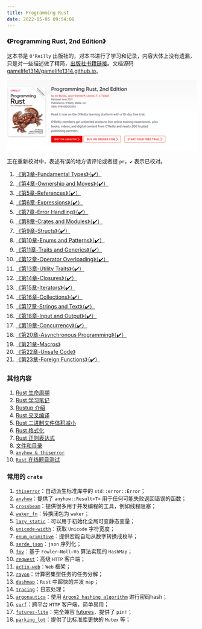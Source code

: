 ```yaml
---
title: Programming Rust
date: 2022-05-05 09:54:08
---
```


<!-- ![](assets/programing-rust.png) -->


### 《Programming Rust, 2nd Edition》

这本书是 `O'Reilly` 出版社的，对本书进行了学习和记录，内容大体上没有遗漏，只是对一些描述做了精简，[出版社书籍链接](https://www.oreilly.com/library/view/programming-rust-2nd/9781492052586/)。文档源码 [gamelife1314/gamelife1314.github.io](https://github.com/gamelife1314/gamelife1314.github.io)。

![](assets/programing-rust-cover.png)

正在重新校对中，表述有误的地方请评论或者提 `pr`，`✔️` 表示已校对。

1. [《第3章-Fundamental Types》（✔️）](/2022/04/10/【Rust】基础类型/)
2. [《第4章-Ownership and Moves》（✔️）](/2022/04/12/【Rust】所有权/)
3. [《第5章-References》（✔️）](/2022/04/17/【Rust】引用/)
4. [《第6章-Expressions》（✔️）](/2022/04/20/【Rust】表达式/)
5. [《第7章-Error Handling》（✔️）](/2022/04/21/【Rust】错误处理/)
6. [《第8章-Crates and Modules》（✔️）](/2022/04/22/【Rust】Crate-和-Module/)
7. [《第9章-Structs》（✔️）](/2022/04/24/【Rust】结构体/)
8. [《第10章-Enums and Patterns》（✔️）](/2022/04/25/【Rust】枚举和模式匹配/)
9. [《第11章-Traits and Generics》（✔️）](/2022/04/26/【Rust】Trait和泛型/)
10. [《第12章-Operator Overloading》（✔️）](/2022/04/28/Rust/Rust-operator-overloading/)
11. [《第13章-Utility Traits》（✔️）](/2022/04/29/【Rust】常用-Trait/)
12. [《第14章-Closures》（✔️）](/2022/04/30/【Rust】闭包/)
13. [《第15章-Iterators》（✔️）](/2022/04/30/【Rust】迭代器/)
14. [《第16章-Collections》（✔️）](/2022/05/01/【Rust】集合类型/)
15. [《第17章-Strings and Text》（✔️）](/2022/05/01/【Rust】字符串和文本/)
16. [《第18章-Input and Output》（✔️）](/2022/05/02/【Rust】输入输出/)
17. [《第19章-Concurrency》（✔️）](/2022/05/03/【Rust】并发/)
18. [《第20章-Asynchronous Programming》（✔️）](/2022/05/03/【Rust】异步编程/)
19. [《第21章-Macros》](/2022/05/04/【Rust】宏/)
20. [《第22章-Unsafe Code》](/2022/05/05/【Rust】Unsafe-代码/)
21. [《第23章-Foreign Functions》（✔️）](/2022/05/06/Rust/Rust-ffi/)

### 其他内容

1. [Rust 生命周期](/2021/09/14/【Rust】生命周期/)
2. [Rust 学习笔记](/2021/09/05/【Rust】实战突破/)
3. [Rustup 介绍](/2022/04/07/【Rust】Rustup%20介绍/)
4. [Rust 交叉编译](/2022/04/08/【Rust】交叉编译/)
5. [Rust 二进制文件体积减小](https://github.com/johnthagen/min-sized-rust)
6. [Rust 格式化](/2022/05/01/【Rust】字符串和文本/#格式化)
7. [Rust 正则表达式](/2022/05/01/【Rust】字符串和文本/#正则表达式)
8. [文件和目录](/2022/05/02/【Rust】输入输出/#文件和目录)
9. [`anyhow & thiserror`](/2022/05/11/Rust/anyhow-and-thiserror/)
10. [`Rust` 在线题目测试](https://dtolnay.github.io/rust-quiz/18)

### 常用的 `crate`

1. [`thiserror`](https://crates.io/crates/thiserror)：自动派生标准库中的 `std::error::Error`；
2. [`anyhow`](https://crates.io/crates/anyhow)：提供了 `anyhow::Result<T>` 用于任何可能失败返回错误的函数；
3. [`crossbeam`](https://crates.io/crates/crossbeam)：提供很多用于并发编程的工具，例如线程阻塞；
4. [`waker_fn`](https://crates.io/crates/waker-fn)：转换闭包为 `waker`；
5. [`lazy_static`](https://crates.io/crates/lazy_static)：可以用于初始化全局可变静态变量；
6. [`unicode-width`](https://crates.io/crates/unicode-width)：获取 `Unicode` 字符宽度；
7. [`enum_primitive`](https://crates.io/crates/enum_primitive)：提供宏能自动从数字转换成枚举；
8. [`serde_json`](https://crates.io/crates/serde_json)：`json` 序列化；
9. [`fnv`](https://crates.io/crates/fnv)：基于 `Fowler–Noll–Vo` 算法实现的 `HashMap`；
10. [`reqwest`](https://crates.io/crates/reqwest)：高级 `HTTP` 客户端；
11. [`actix-web`](https://crates.io/crates/actix-web)：`Web` 框架；
12. [`rayon`](https://crates.io/crates/rayon)：计算密集型任务的任务分解；
13. [`dashmap`](https://crates.io/crates/dashmap)：`Rust` 中超快的并发 `map`；
14. [`tracing`](https://crates.io/crates/tracing)：日志处理；
15. [`argonautica`](https://crates.io/crates/argonautica)：使用 [`Argon2 hashing algorithm`](https://en.wikipedia.org/wiki/Argon2) 进行密码hash；
16. [`surf`](https://crates.io/crates/surf)：跨平台 `HTTP` 客户端，简单易用；
17. [`futures-lite`](https://crates.io/crates/futures-lite)：完全兼容 [futures](https://docs.rs/futures)，提供了 `pin!`；
18. [`parking_lot`](https://crates.io/crates/parking_lot)：提供了比标准库更快的 `Mutex` 等；



